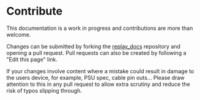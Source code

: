 # Contribute

This documentation is a work in progress and contributions are more than
welcome.

Changes can be submitted by forking the
[replay_docs](https://github.com/FPGAArcade/replay_docs) repository and opening
a pull request. Pull requests can also be created by following a "Edit this
page" link.

If your changes involve content where a mistake could result in damage to the
users device, for example, PSU spec, cable pin outs... Please draw attention to
this in any pull request to allow extra scrutiny and reduce the risk of typos
slipping through.
